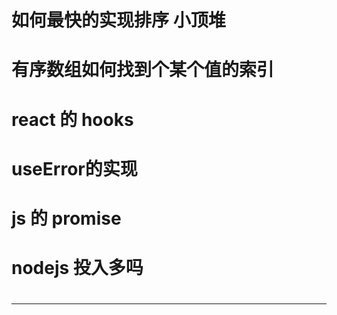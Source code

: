 # 如何最快的实现排序  小顶堆

# 有序数组如何找到个某个值的索引

# react 的 hooks

# useError的实现

# js 的 promise 

# nodejs 投入多吗

# 


--------

